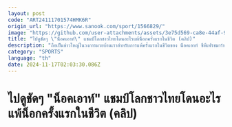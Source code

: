 ```yaml
---
layout: post
code: "ART24111701574HMK6R"
origin_url: "https://www.sanook.com/sport/1566829/"
image: "https://github.com/user-attachments/assets/3e75d569-ca8e-44af-9e60-17b1464721ba"
title: "ไปดูชัดๆ \"น็อคเอาท์\" แชมป์โลกชาวไทยโดนอะไรแพ้น็อกครั้งแรกในชีวิต (คลิป)"
description: "ถือเป็นข่าวใหญ่ในวงการมวยบ้านเราสำหรับการแพ้ครั้งแรกในชีวิตของ น็อคเอาท์ ซีพีเฟรชมาร์ท กำปั้นชาวไทย ที่กลายเป็นอดีตแชมป์สมาคมมวยโลก (WBA) เรียบร้อย"
category: "SPORTS"
language: "th"
date: 2024-11-17T02:03:30.086Z
---
```


# ไปดูชัดๆ "น็อคเอาท์" แชมป์โลกชาวไทยโดนอะไรแพ้น็อกครั้งแรกในชีวิต (คลิป)